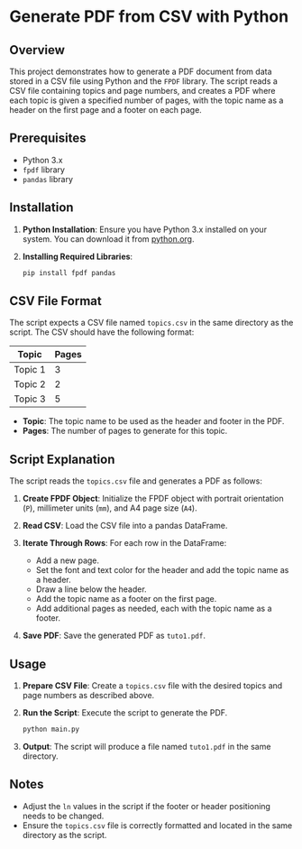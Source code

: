 # Generate PDF from CSV with Python

## Overview

This project demonstrates how to generate a PDF document from data stored in a CSV file using Python and the `FPDF` library. The script reads a CSV file containing topics and page numbers, and creates a PDF where each topic is given a specified number of pages, with the topic name as a header on the first page and a footer on each page.

## Prerequisites

- Python 3.x
- `fpdf` library
- `pandas` library

## Installation

1. **Python Installation**: Ensure you have Python 3.x installed on your system. You can download it from [python.org](https://www.python.org/downloads/).

2. **Installing Required Libraries**:
    ```bash
    pip install fpdf pandas
    ```

## CSV File Format

The script expects a CSV file named `topics.csv` in the same directory as the script. The CSV should have the following format:

| Topic       | Pages |
|-------------|-------|
| Topic 1     | 3     |
| Topic 2     | 2     |
| Topic 3     | 5     |

- **Topic**: The topic name to be used as the header and footer in the PDF.
- **Pages**: The number of pages to generate for this topic.

## Script Explanation

The script reads the `topics.csv` file and generates a PDF as follows:

1. **Create FPDF Object**: Initialize the FPDF object with portrait orientation (`P`), millimeter units (`mm`), and A4 page size (`A4`).

2. **Read CSV**: Load the CSV file into a pandas DataFrame.

3. **Iterate Through Rows**: For each row in the DataFrame:
   - Add a new page.
   - Set the font and text color for the header and add the topic name as a header.
   - Draw a line below the header.
   - Add the topic name as a footer on the first page.
   - Add additional pages as needed, each with the topic name as a footer.

4. **Save PDF**: Save the generated PDF as `tuto1.pdf`.

## Usage

1. **Prepare CSV File**: Create a `topics.csv` file with the desired topics and page numbers as described above.

2. **Run the Script**: Execute the script to generate the PDF.
    ```bash
    python main.py
    ```

3. **Output**: The script will produce a file named `tuto1.pdf` in the same directory.

## Notes

- Adjust the `ln` values in the script if the footer or header positioning needs to be changed.
- Ensure the `topics.csv` file is correctly formatted and located in the same directory as the script.